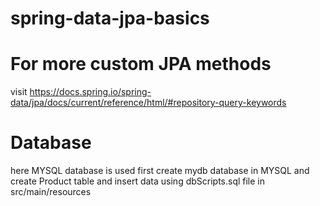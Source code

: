 # spring-data-jpa-basics

# For more custom JPA methods 
visit https://docs.spring.io/spring-data/jpa/docs/current/reference/html/#repository-query-keywords

# Database
here MYSQL database is used 
first create mydb database in MYSQL and create Product table and insert data using dbScripts.sql file in  src/main/resources
